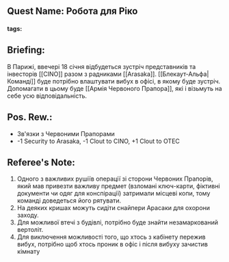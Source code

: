 ## Quest Name: Робота для Ріко
#### tags:

## Briefing:
В Парижі, ввечері 18 січня відбудеться зустріч представників та інвесторів [[CINO]] разом з радниками [[Arasaka]]. [[Блекаут-Альфа|Команді]] буде потрібно влаштувати вибух в офісі, в якому буде зустріч. Допомагати в цьому буде [[Армія Червоного Прапора]], які і візьмуть на себе усю відповідальність.
## Pos. Rew.:
- Зв'язки з Червоними Прапорами
- -1 Security to Arasaka, -1 Clout to CINO, +1 Clout to OTEC

## Referee's Note:
1. Одного з важливих рушіїв операції зі сторони Червоних Прапорів, який мав привезти важливу предмет (взломані ключ-карти, фіктивні документи чи одяг для конспірації) затримали місцеві копи, тому команді доведеться його рятувати.
2. На деяких кришах можуть сидіти снайпери Арасаки для охорони заходу.
3. Для можливої втечі з будівлі, потрібно буде знайти незамаркований вертоліт.
4. Для виключення можливості того, що хтось з кабінету пережив вибух, потрібно щоб хтось проник в офіс і після вибуху зачистив кімнату
